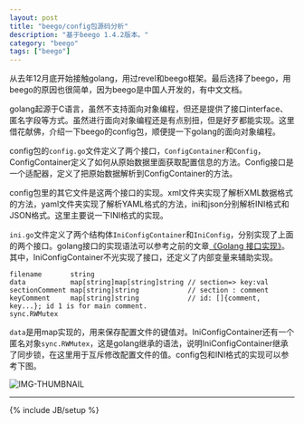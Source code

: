 ```yaml
---
layout: post
title: "beego/config包源码分析"
description: "基于beego 1.4.2版本。"
category: "beego"
tags: ["beego"]
---
```


从去年12月底开始接触golang，用过revel和beego框架。最后选择了beego，用beego的原因也很简单，因为beego是中国人开发的，有中文文档。

golang起源于C语言，虽然不支持面向对象编程，但还是提供了接口interface、匿名字段等方式。虽然进行面向对象编程还是有点别扭，但是好歹都能实现。这里借花献佛，介绍一下beego的config包，顺便提一下golang的面向对象编程。

config包的`config.go`文件定义了两个接口，`ConfigContainer`和`Config`，ConfigContainer定义了如何从原始数据里面获取配置信息的方法。Config接口是一个适配器，定义了把原始数据解析到ConfigContainer的方法。

config包里的其它文件是这两个接口的实现。xml文件夹实现了解析XML数据格式的方法，yaml文件夹实现了解析YAML格式的方法，ini和json分别解析INI格式和JSON格式。这里主要说一下INI格式的实现。

`ini.go`文件定义了两个结构体`IniConfigContainer`和`IniConfig`，分别实现了上面的两个接口。golang接口的实现语法可以参考之前的文章[《Golang 接口实现》](https://blog.cyeam.com/golang/2014/07/20/go_inte)。其中，IniConfigContainer不光实现了接口，还定义了内部变量来辅助实现。

	filename       string
	data           map[string]map[string]string // section=> key:val
	sectionComment map[string]string            // section : comment
	keyComment     map[string]string            // id: []{comment, key...}; id 1 is for main comment.
	sync.RWMutex

`data`是用map实现的，用来保存配置文件的键值对。IniConfigContainer还有一个匿名对象`sync.RWMutex`，这是golang继承的语法，说明IniConfigContainer继承了同步锁，在这里用于互斥修改配置文件的值。config包和INI格式的实现可以参考下图。

![IMG-THUMBNAIL](https://res.cloudinary.com/cyeam/image/upload/v1537933530/cyeam/beego_config.png)

---


{% include JB/setup %}